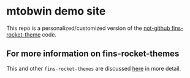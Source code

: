 # mtobwin demo site

This repo is a personalized/customized version of the [not-github fins-rocket-theme](https://github.com/petecarapetyan/fins-rocket-themes/blob/main/not-github/src/docs/) code.

## For more information on fins-rocket-themes

This and other `fins-rocket-themes` are discussed [here](https://webappwriter.com/rocket-themes/) in more detail.
